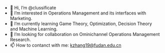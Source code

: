 - 👋 Hi, I’m @clussificate
- 👀 I’m interested in Operations Management and its interfaces with Marketing.
- 🌱 I’m currently learning Game Theory, Optimization, Decision Theory and Machine Learning.
- 💞️ I’m looking for collaboration on Ominichannel Operations Management Research.
- 📫 How to contanct with me: kzhang19@fudan.edu.cn

<!---
clussificate/clussificate is a ✨ special ✨ repository because its `README.md` (this file) appears on your GitHub profile.
You can click the Preview link to take a look at your changes.
--->

